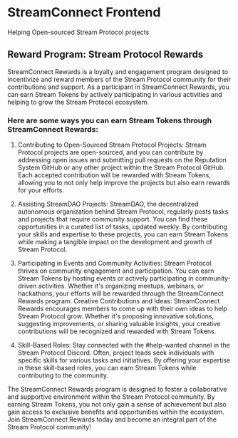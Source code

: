 # StreamConnect Frontend
Helping Open-sourced Stream Protocol projects

## Reward Program: Stream Protocol Rewards

StreamConnect Rewards is a loyalty and engagement program designed to incentivize and reward members of the Stream Protocol community for their contributions and support. As a participant in StreamConnect Rewards, you can earn Stream Tokens by actively participating in various activities and helping to grow the Stream Protocol ecosystem.

### Here are some ways you can earn Stream Tokens through StreamConnect Rewards:

1. Contributing to Open-Sourced Stream Protocol Projects: Stream Protocol projects are open-sourced, and you can contribute by addressing open issues and submitting pull requests on the Reputation System GitHub or any other project within the Stream Protocol GitHub. Each accepted contribution will be rewarded with Stream Tokens, allowing you to not only help improve the projects but also earn rewards for your efforts.

2. Assisting StreamDAO Projects: StreamDAO, the decentralized autonomous organization behind Stream Protocol, regularly posts tasks and projects that require community support. You can find these opportunities in a curated list of tasks, updated weekly. By contributing your skills and expertise to these projects, you can earn Stream Tokens while making a tangible impact on the development and growth of Stream Protocol.

3. Participating in Events and Community Activities: Stream Protocol thrives on community engagement and participation. You can earn Stream Tokens by hosting events or actively participating in community-driven activities. Whether it's organizing meetups, webinars, or hackathons, your efforts will be rewarded through the StreamConnect Rewards program.
Creative Contributions and Ideas: StreamConnect Rewards encourages members to come up with their own ideas to help Stream Protocol grow. Whether it's proposing innovative solutions, suggesting improvements, or sharing valuable insights, your creative contributions will be recognized and rewarded with Stream Tokens.

4. Skill-Based Roles: Stay connected with the #help-wanted channel in the Stream Protocol Discord. Often, project leads seek individuals with specific skills for various tasks and initiatives. By offering your expertise in these skill-based roles, you can earn Stream Tokens while contributing to the community.

The StreamConnect Rewards program is designed to foster a collaborative and supportive environment within the Stream Protocol community. By earning Stream Tokens, you not only gain a sense of achievement but also gain access to exclusive benefits and opportunities within the ecosystem. Join StreamConnect Rewards today and become an integral part of the Stream Protocol community!
